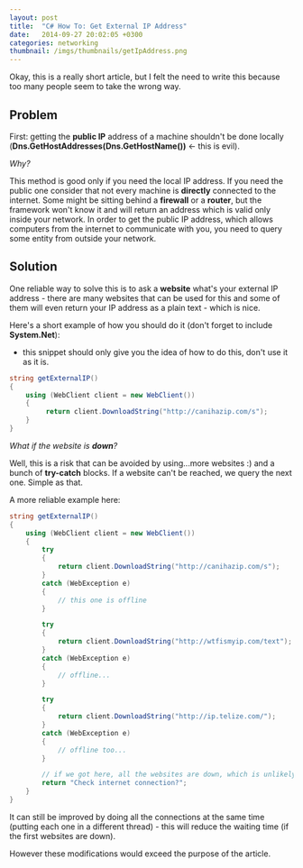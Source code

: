 ```yaml
---
layout: post
title:  "C# How To: Get External IP Address"
date:   2014-09-27 20:02:05 +0300
categories: networking
thumbnail: /imgs/thumbnails/getIpAddress.png
---
```


Okay, this is a really short article, but I felt the need to write this because too many people seem to take the wrong way.

## Problem

First: getting the **public IP** address of a machine shouldn't be done locally (**Dns.GetHostAddresses(Dns.GetHostName())** <- this is evil).

_Why?_

This method is good only if you need the local IP address. If you need the public one consider that not every machine is **directly** connected to the internet. Some might be sitting behind a **firewall** or a **router**, but the framework won't know it and will return an address which is valid only inside your network. In order to get the public IP address, which allows computers from the internet to communicate with you, you need to query some entity from outside your network.

## Solution

One reliable way to solve this is to ask a **website** what's your external IP address - there are many websites that can be used for this and some of them will even return your IP address as a plain text - which is nice.

Here's a short example of how you should do it (don't forget to include **System.Net**):

* this snippet should only give you the idea of how to do this, don't use it as it is.

```csharp
string getExternalIP()
{
    using (WebClient client = new WebClient())
    {
         return client.DownloadString("http://canihazip.com/s");
    }
}
```

_What if the website is **down**?_

Well, this is a risk that can be avoided by using...more websites :) and a bunch of **try-catch** blocks. If a website can't be reached, we query the next one. Simple as that.

A more reliable example here:

```csharp
string getExternalIP()
{
    using (WebClient client = new WebClient())
    {
        try
        {
            return client.DownloadString("http://canihazip.com/s");
        }
        catch (WebException e)
        {
            // this one is offline
        }

        try
        {
            return client.DownloadString("http://wtfismyip.com/text");
        }
        catch (WebException e) 
        {  
            // offline...
        }

        try
        {
            return client.DownloadString("http://ip.telize.com/");
        }
        catch (WebException e)
        {
            // offline too...
        }

        // if we got here, all the websites are down, which is unlikely
        return "Check internet connection?";
    }
}
```

It can still be improved by doing all the connections at the same time (putting each one in a different thread) - this will reduce the waiting time (if the first websites are down).

However these modifications would exceed the purpose of the article.